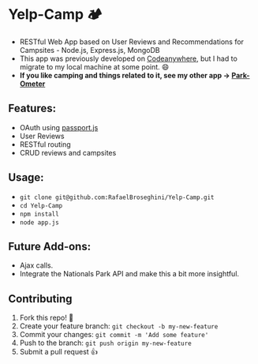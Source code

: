 # Yelp-Camp :camping:
* RESTful Web App based on User Reviews and Recommendations for Campsites - Node.js, Express.js, MongoDB
* This app was previously developed on [Codeanywhere](https://codeanywhere.com), but I had to migrate to my local machine
at some point. :smile:
* **If you like camping and things related to it, see my other app -> [Park-Ometer](https://github.com/RafaelBroseghini/Park-Ometer)**

## Features:
* OAuth using [passport.js](http://www.passportjs.org/)
* User Reviews
* RESTful routing
* CRUD reviews and campsites

## Usage:
* `git clone git@github.com:RafaelBroseghini/Yelp-Camp.git`
* `cd Yelp-Camp`
* `npm install`
* `node app.js`

## Future Add-ons:
* Ajax calls.
* Integrate the Nationals Park API and make this a bit more insightful.

## Contributing

1.  Fork this repo! :spaghetti:
2. Create your feature branch: `git checkout -b my-new-feature`
3. Commit your changes: `git commit -m 'Add some feature'`
4. Push to the branch: `git push origin my-new-feature`
5. Submit a pull request :+1:

